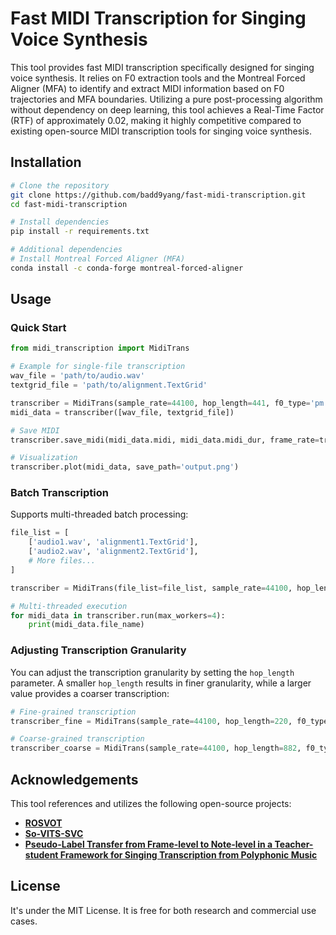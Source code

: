 # Fast MIDI Transcription for Singing Voice Synthesis

This tool provides fast MIDI transcription specifically designed for singing voice synthesis. It relies on F0 extraction tools and the Montreal Forced Aligner (MFA) to identify and extract MIDI information based on F0 trajectories and MFA boundaries. Utilizing a pure post-processing algorithm without dependency on deep learning, this tool achieves a Real-Time Factor (RTF) of approximately 0.02, making it highly competitive compared to existing open-source MIDI transcription tools for singing voice synthesis.

## Installation

```bash
# Clone the repository
git clone https://github.com/badd9yang/fast-midi-transcription.git
cd fast-midi-transcription

# Install dependencies
pip install -r requirements.txt

# Additional dependencies
# Install Montreal Forced Aligner (MFA)
conda install -c conda-forge montreal-forced-aligner
```

## Usage

### Quick Start

```python
from midi_transcription import MidiTrans

# Example for single-file transcription
wav_file = 'path/to/audio.wav'
textgrid_file = 'path/to/alignment.TextGrid'

transcriber = MidiTrans(sample_rate=44100, hop_length=441, f0_type='pm')
midi_data = transcriber([wav_file, textgrid_file])

# Save MIDI
transcriber.save_midi(midi_data.midi, midi_data.midi_dur, frame_rate=transcriber.frame_rate, midi_path='output.mid')

# Visualization
transcriber.plot(midi_data, save_path='output.png')
```

### Batch Transcription

Supports multi-threaded batch processing:

```python
file_list = [
    ['audio1.wav', 'alignment1.TextGrid'],
    ['audio2.wav', 'alignment2.TextGrid'],
    # More files...
]

transcriber = MidiTrans(file_list=file_list, sample_rate=44100, hop_length=441, f0_type='pm')

# Multi-threaded execution
for midi_data in transcriber.run(max_workers=4):
    print(midi_data.file_name)
```

### Adjusting Transcription Granularity

You can adjust the transcription granularity by setting the `hop_length` parameter. A smaller `hop_length` results in finer granularity, while a larger value provides a coarser transcription:

```python
# Fine-grained transcription
transcriber_fine = MidiTrans(sample_rate=44100, hop_length=220, f0_type='pm')

# Coarse-grained transcription
transcriber_coarse = MidiTrans(sample_rate=44100, hop_length=882, f0_type='pm')
```

## Acknowledgements

This tool references and utilizes the following open-source projects:

- [**ROSVOT**](https://github.com/RickyL-2000/ROSVOT)
- [**So-VITS-SVC**](https://github.com/svc-develop-team/so-vits-svc)
- [**Pseudo-Label Transfer from Frame-level to Note-level in a Teacher-student Framework for Singing Transcription from Polyphonic Music**](https://github.com/keums/icassp2022-vocal-transcription)
## License

It's under the MIT License. It is free for both research and commercial use cases.


